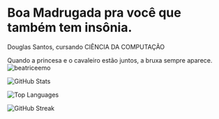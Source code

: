 # Boa Madrugada pra você que também tem insônia.

Douglas Santos, cursando CIÊNCIA DA COMPUTAÇÃO

Quando a princesa e o cavaleiro estão juntos, a bruxa sempre aparece. ![_beatriceemo_](https://github.com/user-attachments/assets/49b3028e-f0c1-4409-8e74-c410374bee6f)

![GitHub Stats](https://github-readme-stats.vercel.app/api?username=DouglaSantos777&show_icons=true&theme=radical)

![Top Languages](https://github-readme-stats.vercel.app/api/top-langs/?username=DouglaSantos777&layout=compact&theme=radical)

![GitHub Streak](https://github-readme-streak-stats.herokuapp.com/?user=DouglaSantos777&theme=radical)


